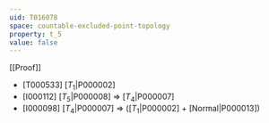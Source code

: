 ```yaml
---
uid: T016078
space: countable-excluded-point-topology
property: t_5
value: false
---
```

[[Proof]]

* [T000533] [$T_1$|P000002]
* [I000112] [$T_5$|P000008] => [$T_4$|P000007]
* [I000098] [$T_4$|P000007] => ([$T_1$|P000002] + [Normal|P000013])

